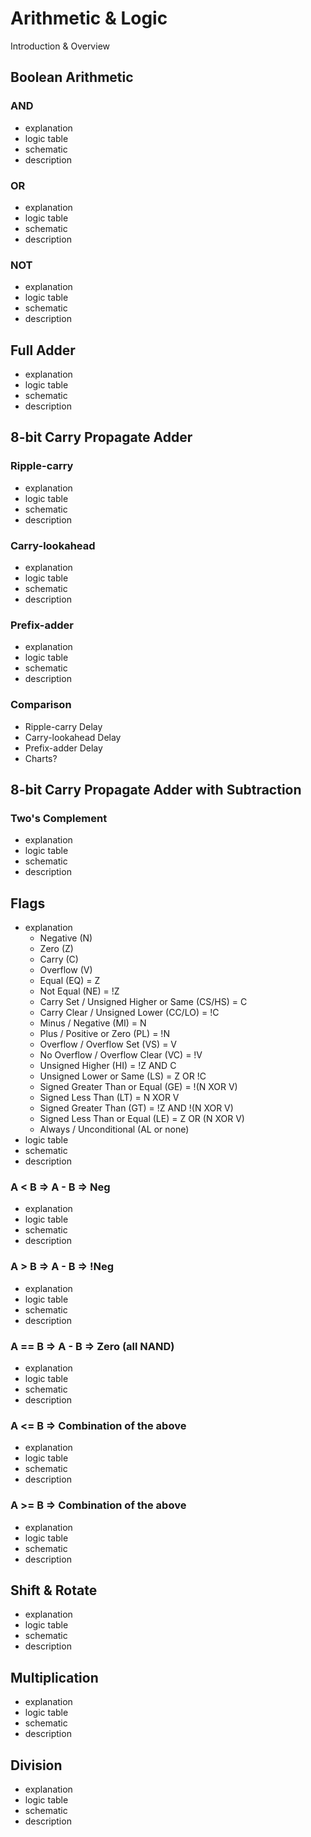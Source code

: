 Arithmetic & Logic
===================
Introduction & Overview

Boolean Arithmetic
-------------------
### AND
- explanation
- logic table
- schematic
- description

### OR
- explanation
- logic table
- schematic
- description

### NOT
- explanation
- logic table
- schematic
- description

Full Adder
-----------
- explanation
- logic table
- schematic
- description

8-bit Carry Propagate Adder
----------------------------
### Ripple-carry
- explanation
- logic table
- schematic
- description

### Carry-lookahead
- explanation
- logic table
- schematic
- description

### Prefix-adder
- explanation
- logic table
- schematic
- description

### Comparison
- Ripple-carry Delay
- Carry-lookahead Delay
- Prefix-adder Delay
- Charts?

8-bit Carry Propagate Adder with Subtraction
----------------------------------------------
### Two's Complement
- explanation
- logic table
- schematic
- description

Flags
------
- explanation
  - Negative (N)
  - Zero (Z)
  - Carry (C)
  - Overflow (V)
  - Equal (EQ) = Z
  - Not Equal (NE) = !Z
  - Carry Set / Unsigned Higher or Same (CS/HS) = C
  - Carry Clear / Unsigned Lower (CC/LO) = !C
  - Minus / Negative (MI) = N
  - Plus / Positive or Zero (PL) = !N
  - Overflow / Overflow Set (VS) = V
  - No Overflow / Overflow Clear (VC) = !V
  - Unsigned Higher (HI) = !Z AND C
  - Unsigned Lower or Same (LS) = Z OR !C
  - Signed Greater Than or Equal (GE) = !(N XOR V)
  - Signed Less Than (LT) = N XOR V
  - Signed Greater Than (GT) = !Z AND !(N XOR V)
  - Signed Less Than or Equal (LE) = Z OR (N XOR V)
  - Always / Unconditional (AL or none)
- logic table
- schematic
- description

### A < B => A - B => Neg
- explanation
- logic table
- schematic
- description

### A > B => A - B => !Neg
- explanation
- logic table
- schematic
- description

### A == B => A - B => Zero (all NAND)
- explanation
- logic table
- schematic
- description

### A <= B => Combination of the above
- explanation
- logic table
- schematic
- description

### A >= B => Combination of the above
- explanation
- logic table
- schematic
- description

Shift & Rotate
---------------
- explanation
- logic table
- schematic
- description

Multiplication
---------------
- explanation
- logic table
- schematic
- description

Division
---------
- explanation
- logic table
- schematic
- description
